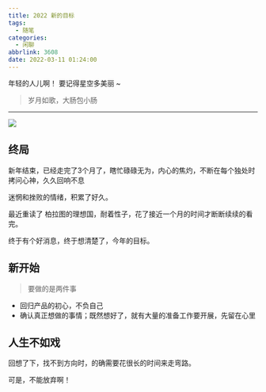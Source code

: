 ```yaml
---
title: 2022 新的目标
tags:
  - 随笔
categories:
  - 闲聊
abbrlink: 3608
date: 2022-03-11 01:24:00
---
```


年轻的人儿啊！ 要记得星空多美丽 ~

> 岁月如歌，大肠包小肠

---

![](http://ipic-typora-samzong.oss-cn-qingdao.aliyuncs.com//uPic/4817FA7F-3FF7-43C0-A6DE-96F1568C4259_1_105_c.jpeg)


## 终局

新年结束，已经走完了3个月了，瞎忙碌碌无为，内心的焦灼，不断在每个独处时拷问心神，久久回响不息

迷惘和挫败的情绪，积累了好久。

最近重读了 柏拉图的理想国，耐着性子，花了接近一个月的时间才断断续续的看完。


终于有个好消息，终于想清楚了，今年的目标。

## 新开始

> 要做的是两件事

- 回归产品的初心，不负自己
- 确认真正想做的事情；既然想好了，就有大量的准备工作要开展，先留在心里


## 人生不如戏

回想了下，找不到方向时，的确需要花很长的时间来走弯路。

可是，不能放弃啊！


